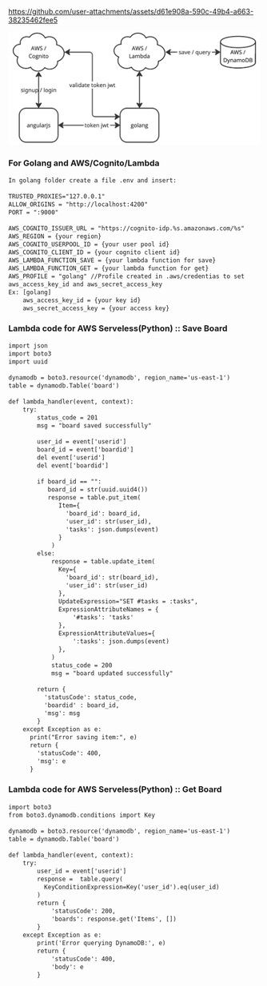 https://github.com/user-attachments/assets/d61e908a-590c-49b4-a663-38235462fee5

![alt text](https://github.com/fabiose81/kanban-board/blob/master/kanban-board.jpg?raw=true)

### For Golang and AWS/Cognito/Lambda
    In golang folder create a file .env and insert:

    TRUSTED_PROXIES="127.0.0.1"
    ALLOW_ORIGINS = "http://localhost:4200"
    PORT = ":9000"
    
    AWS_COGNITO_ISSUER_URL = "https://cognito-idp.%s.amazonaws.com/%s"
    AWS_REGION = {your region}   
    AWS_COGNITO_USERPOOL_ID = {your user pool id}
    AWS_COGNITO_CLIENT_ID = {your cognito client id}
    AWS_LAMBDA_FUNCTION_SAVE = {your lambda function for save}
    AWS_LAMBDA_FUNCTION_GET = {your lambda function for get}
    AWS_PROFILE = "golang" //Profile created in .aws/credentias to set aws_access_key_id and aws_secret_access_key 
    Ex: [golang]
        aws_access_key_id = {your key id}
        aws_secret_access_key = {your access key}

### Lambda code for AWS Serveless(Python) :: Save Board

    import json
    import boto3
    import uuid

    dynamodb = boto3.resource('dynamodb', region_name='us-east-1')
    table = dynamodb.Table('board')

    def lambda_handler(event, context):
        try:
            status_code = 201
            msg = "board saved successfully"

            user_id = event['userid']    
            board_id = event['boardid']
            del event['userid']
            del event['boardid']

            if board_id == "":
               board_id = str(uuid.uuid4())
               response = table.put_item(
                  Item={
                    'board_id': board_id,
                    'user_id': str(user_id),
                    'tasks': json.dumps(event)
                  }
                )
            else:
                response = table.update_item(
                  Key={
                    'board_id': str(board_id),
                    'user_id': str(user_id)                  
                  },
                  UpdateExpression="SET #tasks = :tasks",
                  ExpressionAttributeNames = {
                      '#tasks': 'tasks'
                  },
                  ExpressionAttributeValues={
                      ':tasks': json.dumps(event)
                  },
                )
                status_code = 200
                msg = "board updated successfully"
        
            return {
              'statusCode': status_code,
              'boardid' : board_id,
              'msg': msg
            }
        except Exception as e:
          print("Error saving item:", e)
          return {
            'statusCode': 400,
            'msg': e
          }


### Lambda code for AWS Serveless(Python) :: Get Board

    import boto3
    from boto3.dynamodb.conditions import Key

    dynamodb = boto3.resource('dynamodb', region_name='us-east-1')
    table = dynamodb.Table('board')

    def lambda_handler(event, context):
        try:     
            user_id = event['userid']
            response =  table.query(
              KeyConditionExpression=Key('user_id').eq(user_id)
            )
            return {
                'statusCode': 200,
                'boards': response.get('Items', [])
            }
        except Exception as e:
            print('Error querying DynamoDB:', e)
            return {
                'statusCode': 400,
                'body': e
            }
